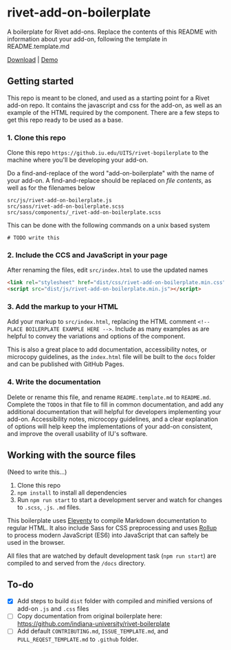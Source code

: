 # rivet-add-on-boilerplate
A boilerplate for Rivet add-ons. Replace the contents of this README with information about your add-on, following the template in README.template.md

[Download](https://github.com/indiana-university/rivet-add-on-boilerplate/archive/master.zip) | [Demo](https://indiana-university.github.io/rivet-add-on-boilerplate/)

## Getting started
This repo is meant to be cloned, and used as a starting point for a Rivet add-on repo. It contains the javascript and css for the add-on, as well as an example of the HTML required by the component. There are a few steps to get this repo ready to be used as a base.

### 1. Clone this repo
Clone this repo `https://github.iu.edu/UITS/rivet-bopilerplate` to the machine where you'll be developing your add-on.

Do a find-and-replace of the word "add-on-boilerplate" with the name of your add-on. A find-and-replace should be replaced on *file contents*, as well as for the filenames below

```
src/js/rivet-add-on-boilerplate.js
src/sass/rivet-add-on-boilerplate.scss
src/sass/components/_rivet-add-on-boilerplate.scss
```

This can be done with the following commands on a unix based system

```
# TODO write this
```

### 2. Include the CCS and JavaScript in your page
After renaming the files, edit `src/index.html` to use the updated names

```html
<link rel="stylesheet" href="dist/css/rivet-add-on-boilerplate.min.css">
<script src="dist/js/rivet-add-on-boilerplate.min.js"></script>
```

### 3. Add the markup to your HTML
Add your markup to `src/index.html`, replacing the HTML comment `<!-- PLACE BOILERPLATE EXAMPLE HERE -->`. Include as many examples as are helpful to convey the variations and options of the component.

This is also a great place to add documentation, accessibility notes, or microcopy guidelines, as the `index.html` file will be built to the `docs` folder and can be published with GitHub Pages.


### 4. Write the documentation
Delete or rename this file, and rename `README.template.md` to `README.md`. Complete the `TODO`s in that file to fill in common documentation, and add any additional documentation that will helpful for developers implementing your add-on. Accessibility notes, microcopy guidelines, and a clear explanation of options will help keep the implementations of your add-on consistent, and improve the overall usability of IU's software.

## Working with the source files
(Need to write this...)

1. Clone this repo
2. `npm install` to install all dependencies
3. Run `npm run start` to start a development server and watch for changes to `.scss`, `.js`. `.md` files.

This boilerplate uses [Eleventy](https://www.11ty.io/) to compile Markdown documentation to regular HTML. It also include Sass for CSS preprocessing and uses [Rollup](https://rollupjs.org/guide/en) to process modern JavaScript (ES6) into JavaScript that can saftely be used in the browser.

All files that are watched by default development task (`npm run start`) are compiled to and served from the `/docs` directory.

## To-do
- [X] Add steps to build `dist` folder with compiled and minified versions of add-on `.js` and `.css` files
- [ ] Copy documentation from original boilerplate here: https://github.com/indiana-university/rivet-boilerplate
- [ ] Add default `CONTRIBUTING.md`, `ISSUE_TEMPLATE.md`, and `PULL_REQEST_TEMPLATE.md` to `.github` folder.